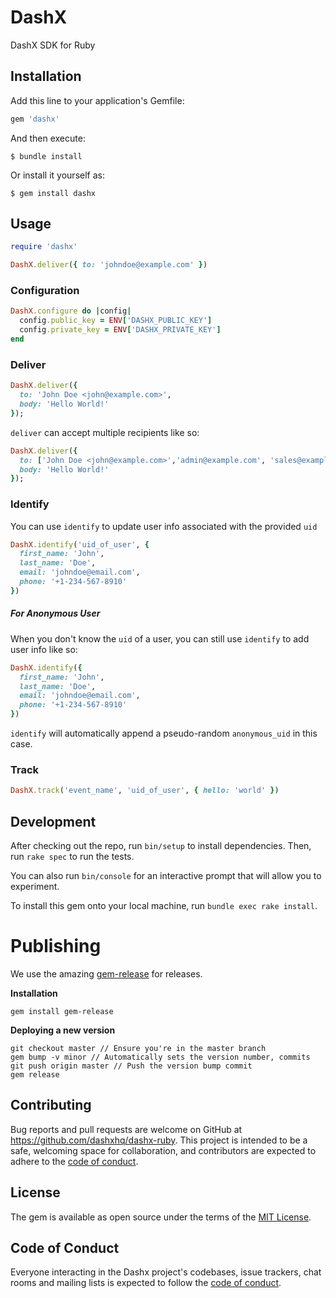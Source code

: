 # DashX

DashX SDK for Ruby

## Installation

Add this line to your application's Gemfile:

```ruby
gem 'dashx'
```

And then execute:

    $ bundle install

Or install it yourself as:

    $ gem install dashx

## Usage

```ruby
require 'dashx'

DashX.deliver({ to: 'johndoe@example.com' })
```

### Configuration

```ruby
DashX.configure do |config|
  config.public_key = ENV['DASHX_PUBLIC_KEY']
  config.private_key = ENV['DASHX_PRIVATE_KEY']
end
```

### Deliver

```ruby
DashX.deliver({
  to: 'John Doe <john@example.com>',
  body: 'Hello World!'
});
```

`deliver` can accept multiple recipients like so:

```ruby
DashX.deliver({
  to: ['John Doe <john@example.com>','admin@example.com', 'sales@example.com>'],
  body: 'Hello World!'
});
```

### Identify

You can use `identify` to update user info associated with the provided `uid`

```ruby
DashX.identify('uid_of_user', {
  first_name: 'John',
  last_name: 'Doe',
  email: 'johndoe@email.com',
  phone: '+1-234-567-8910'
})
```

##### For Anonymous User

When you don't know the `uid` of a user, you can still use `identify` to add user info like so:

```ruby
DashX.identify({
  first_name: 'John',
  last_name: 'Doe',
  email: 'johndoe@email.com',
  phone: '+1-234-567-8910'
})
```

`identify` will automatically append a pseudo-random `anonymous_uid` in this case.

### Track

```ruby
DashX.track('event_name', 'uid_of_user', { hello: 'world' })
```

## Development

After checking out the repo, run `bin/setup` to install dependencies. Then, run `rake spec` to run the tests.

You can also run `bin/console` for an interactive prompt that will allow you to experiment.

To install this gem onto your local machine, run `bundle exec rake install`.

# Publishing

We use the amazing [gem-release](https://github.com/svenfuchs/gem-release) for releases.

**Installation**

```
gem install gem-release
```

**Deploying a new version**

```
git checkout master // Ensure you're in the master branch
gem bump -v minor // Automatically sets the version number, commits
git push origin master // Push the version bump commit
gem release
```

## Contributing

Bug reports and pull requests are welcome on GitHub at https://github.com/dashxhq/dashx-ruby. This project is intended to be a safe, welcoming space for collaboration, and contributors are expected to adhere to the [code of conduct](https://github.com/dashxhq/dashx-ruby/blob/master/CODE_OF_CONDUCT.md).

## License

The gem is available as open source under the terms of the [MIT License](https://opensource.org/licenses/MIT).

## Code of Conduct

Everyone interacting in the Dashx project's codebases, issue trackers, chat rooms and mailing lists is expected to follow the [code of conduct](https://github.com/[USERNAME]/dashx/blob/master/CODE_OF_CONDUCT.md).
